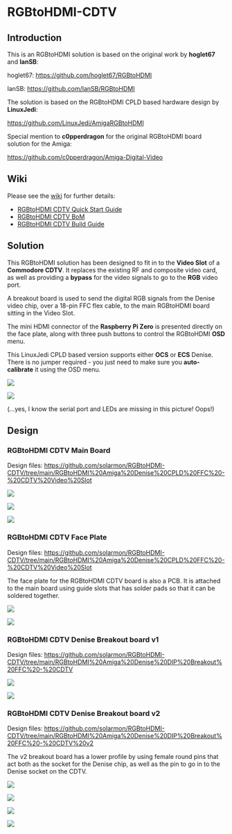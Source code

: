 # RGBtoHDMI-CDTV

## Introduction

This is an RGBtoHDMI solution is based on the original work by **hoglet67** and **IanSB**:

hoglet67:
https://github.com/hoglet67/RGBtoHDMI

IanSB:
https://github.com/IanSB/RGBtoHDMI

The solution is based on the RGBtoHDMI CPLD based hardware design by **LinuxJedi**:

https://github.com/LinuxJedi/AmigaRGBtoHDMI

Special mention to **c0pperdragon** for the original RGBtoHDMI board solution for the Amiga:

https://github.com/c0pperdragon/Amiga-Digital-Video

## Wiki

Please see the [wiki](https://github.com/solarmon/RGBtoHDMI-CDTV/wiki) for further details:

* [RGBtoHDMI CDTV Quick Start Guide](https://github.com/solarmon/RGBtoHDMI-CDTV/wiki/RGBtoHDMI-CDTV-Quick-Start-Guide)
* [RGBtoHDMI CDTV BoM](https://github.com/solarmon/RGBtoHDMI-CDTV/wiki/RGBtoHDMI-CDTV-BoM)
* [RGBtoHDMI CDTV Build Guide](https://github.com/solarmon/RGBtoHDMI-CDTV/wiki/RGBtoHDMI-CDTV-Build-Guide)


## Solution

This RGBtoHDMI solution has been designed to fit in to the **Video Slot** of a **Commodore CDTV**. It replaces the existing RF and composite video card, as well as providing a **bypass** for the video signals to go to the **RGB** video port.

A breakout board is used to send the digital RGB signals from the Denise video chip, over a 18-pin FFC flex cable, to the main RGBtoHDMI board sitting in the Video Slot.

The mini HDMI connector of the **Raspberry Pi Zero** is presented directly on the face plate, along with three push buttons to control the RGBtoHDMI **OSD** menu.

This LinuxJedi CPLD based version supports either **OCS** or **ECS** Denise. There is no jumper required - you just need to make sure you **auto-calibrate** it using the OSD menu.

![](https://github.com/solarmon/RGBtoHDMI-CDTV/blob/main/RGBtoHDMI%20Amiga%20Denise%20CPLD%20FFC%20-%20CDTV%20Video%20Slot/Installation/RGBtoHDMI%20CDTV%20-%20Installation%20-%20Complete.JPG)

![](https://github.com/solarmon/RGBtoHDMI-CDTV/blob/main/RGBtoHDMI%20Amiga%20Denise%20CPLD%20FFC%20-%20CDTV%20Video%20Slot/Installation/RGBtoHDMI%20CDTV%20-%20Installation%20-%20Main%20Board%20Insertion.JPG)

(...yes, I know the serial port and LEDs are missing in this picture! Oops!)

## Design

### RGBtoHDMI CDTV Main Board

Design files: https://github.com/solarmon/RGBtoHDMI-CDTV/tree/main/RGBtoHDMI%20Amiga%20Denise%20CPLD%20FFC%20-%20CDTV%20Video%20Slot

![](https://github.com/solarmon/RGBtoHDMI-CDTV/blob/main/RGBtoHDMI%20Amiga%20Denise%20CPLD%20FFC%20-%20CDTV%20Video%20Slot/RGBtoHDMI%20Amiga%20Denise%20CPLD%20FFC%20-%20CDTV%20Video%20Slot%20-%20Top.png)

![](https://github.com/solarmon/RGBtoHDMI-CDTV/blob/main/RGBtoHDMI%20Amiga%20Denise%20CPLD%20FFC%20-%20CDTV%20Video%20Slot/RGBtoHDMI%20Amiga%20Denise%20CPLD%20FFC%20-%20CDTV%20Video%20Slot%20-%20Bottom.png)

![](https://github.com/solarmon/RGBtoHDMI-CDTV/blob/main/RGBtoHDMI%20Amiga%20Denise%20CPLD%20FFC%20-%20CDTV%20Video%20Slot/RGBtoHDMI%20Amiga%20Denise%20CPLD%20FFC%20-%20CDTV%20Video%20Slot%20-%20Bottom%20-%20With%20Pi.png)

### RGBtoHDMI CDTV Face Plate

Design files: https://github.com/solarmon/RGBtoHDMI-CDTV/tree/main/RGBtoHDMI%20Amiga%20Denise%20CPLD%20FFC%20-%20CDTV%20Video%20Slot

The face plate for the RGBtoHDMI CDTV board is also a PCB. It is attached to the main board using guide slots that has solder pads so that it can be soldered together.

![](https://github.com/solarmon/RGBtoHDMI-CDTV/blob/main/RGBtoHDMI%20Amiga%20Denise%20CPLD%20FFC%20-%20CDTV%20Video%20Slot/RGBtoHDMI%20Amiga%20Denise%20CPLD%20FFC%20-%20CDTV%20Video%20Slot%20-%20Face%20Plate%20-%20Front.png)

![](https://github.com/solarmon/RGBtoHDMI-CDTV/blob/main/RGBtoHDMI%20Amiga%20Denise%20CPLD%20FFC%20-%20CDTV%20Video%20Slot/RGBtoHDMI%20Amiga%20Denise%20CPLD%20FFC%20-%20CDTV%20Video%20Slot%20-%20Face%20Plate%20-%20Back.png)

### RGBtoHDMI CDTV Denise Breakout board v1

Design files: https://github.com/solarmon/RGBtoHDMI-CDTV/tree/main/RGBtoHDMI%20Amiga%20Denise%20DIP%20Breakout%20FFC%20-%20CDTV

![](https://github.com/solarmon/RGBtoHDMI-CDTV/blob/main/RGBtoHDMI%20Amiga%20Denise%20DIP%20Breakout%20FFC%20-%20CDTV/RGBtoHDMI%20Amiga%20Denise%20DIP%20Breakout%20FFC%20-%20CDTV%20-%20Top.png)

![](https://github.com/solarmon/RGBtoHDMI-CDTV/blob/main/RGBtoHDMI%20Amiga%20Denise%20DIP%20Breakout%20FFC%20-%20CDTV/RGBtoHDMI%20Amiga%20Denise%20DIP%20Breakout%20FFC%20-%20CDTV%20-%20Bottom.png)

### RGBtoHDMI CDTV Denise Breakout board v2

Design files: https://github.com/solarmon/RGBtoHDMI-CDTV/tree/main/RGBtoHDMI%20Amiga%20Denise%20DIP%20Breakout%20FFC%20-%20CDTV%20v2

The v2 breakout board has a lower profile by using female round pins that act both as the socket for the Denise chip, as well as the pin to go in to the Denise socket on the CDTV.

![](https://github.com/solarmon/RGBtoHDMI-CDTV/blob/main/RGBtoHDMI%20Amiga%20Denise%20DIP%20Breakout%20FFC%20-%20CDTV%20v2/RGBtoHDMI%20Amiga%20Denise%20DIP%20Breakout%20FFC%20-%20CDTV%20v2%20-%20Top.png)

![](https://github.com/solarmon/RGBtoHDMI-CDTV/blob/main/RGBtoHDMI%20Amiga%20Denise%20DIP%20Breakout%20FFC%20-%20CDTV%20v2/RGBtoHDMI%20Amiga%20Denise%20DIP%20Breakout%20FFC%20-%20CDTV%20v2%20-%20Bottom.png)

![](https://github.com/solarmon/RGBtoHDMI-CDTV/blob/main/RGBtoHDMI%20Amiga%20Denise%20DIP%20Breakout%20FFC%20-%20CDTV%20v2/RGBtoHDMI%20Amiga%20Denise%20DIP%20Breakout%20FFC%20-%20CDTV%20v2%20-%20Top%20-%20With%20Denise.png)

![](https://github.com/solarmon/RGBtoHDMI-CDTV/blob/main/RGBtoHDMI%20Amiga%20Denise%20DIP%20Breakout%20FFC%20-%20CDTV%20v2/RGBtoHDMI%20Amiga%20Denise%20DIP%20Breakout%20FFC%20-%20CDTV%20v2%20-%20Top%20-%20With%20Denise%20-%20Angle.png)
